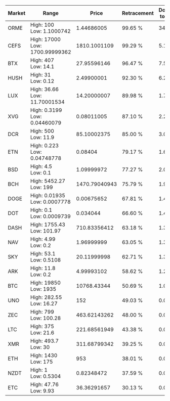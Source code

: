 | Market | Range | Price| Retracement | Doubles to 50% |
| --- | --- | --- | --- | --- |
| ORME | High: 100<br />Low: 1.1000742 | 1.44686005 | 99.65 % | 34.94 |
| CEFS | High: 17000<br />Low: 1700.99999362 | 1810.1001109 | 99.29 % | 5.17 |
| BTX | High: 407<br />Low: 14.1 | 27.95596146 | 96.47 % | 7.53 |
| HUSH | High: 31<br />Low: 0.12 | 2.49900001 | 92.30 % | 6.23 |
| LUX | High: 36.66<br />Low: 11.70001534 | 14.20000007 | 89.98 % | 1.70 |
| XVG | High: 0.3199<br />Low: 0.04460079 | 0.08011005 | 87.10 % | 2.28 |
| DCR | High: 500<br />Low: 11.9 | 85.10002375 | 85.00 % | 3.01 |
| ETN | High: 0.223<br />Low: 0.04748778 | 0.08404 | 79.17 % | 1.61 |
| BSD | High: 4.5<br />Low: 0.1 | 1.09999972 | 77.27 % | 2.09 |
| BCH | High: 5452.27<br />Low: 199 | 1470.79040943 | 75.79 % | 1.92 |
| DOGE | High: 0.01935<br />Low: 0.0007778 | 0.00675652 | 67.81 % | 1.49 |
| DOT | High: 0.1<br />Low: 0.0009739 | 0.034044 | 66.60 % | 1.48 |
| DASH | High: 1755.43<br />Low: 101.97 | 710.83356412 | 63.18 % | 1.31 |
| NAV | High: 4.99<br />Low: 0.2 | 1.96999999 | 63.05 % | 1.32 |
| SKY | High: 53.1<br />Low: 0.5108 | 20.11999998 | 62.71 % | 1.33 |
| ARK | High: 11.8<br />Low: 0.2 | 4.99993102 | 58.62 % | 1.20 |
| BTC | High: 19850<br />Low: 1935 | 10768.43344 | 50.69 % | 1.01 |
| UNO | High: 282.55<br />Low: 16.27 | 152 | 49.03 % | 0.00 |
| ZEC | High: 799<br />Low: 100.28 | 463.62143262 | 48.00 % | 0.00 |
| LTC | High: 375<br />Low: 21.6 | 221.68561949 | 43.38 % | 0.00 |
| XMR | High: 493.7<br />Low: 30 | 311.68799342 | 39.25 % | 0.00 |
| ETH | High: 1430<br />Low: 175 | 953 | 38.01 % | 0.00 |
| NZDT | High: 1<br />Low: 0.5304 | 0.82348472 | 37.59 % | 0.00 |
| ETC | High: 47.76<br />Low: 9.93 | 36.36291657 | 30.13 % | 0.00 |
